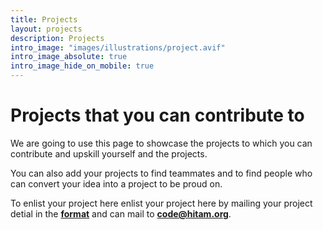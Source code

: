 ```yaml
---
title: Projects
layout: projects
description: Projects
intro_image: "images/illustrations/project.avif"
intro_image_absolute: true
intro_image_hide_on_mobile: true
---
```


# Projects that you can contribute to 

We are going to use this page to showcase the projects to which you can contribute and upskill yourself and the projects.

You can also add your projects to find teammates and to find people who can convert your idea into a project to be proud on.

To enlist your project here enlist your project here by mailing your project detial in the **[format](https://docs.google.com/document/d/1LoND8O9nNE7MkrzjEhByxy43HKcojAbgJoZl90dW9TI/edit?usp=sharing)** and can mail to **[code@hitam.org](mailto:code@hitam.org)**.